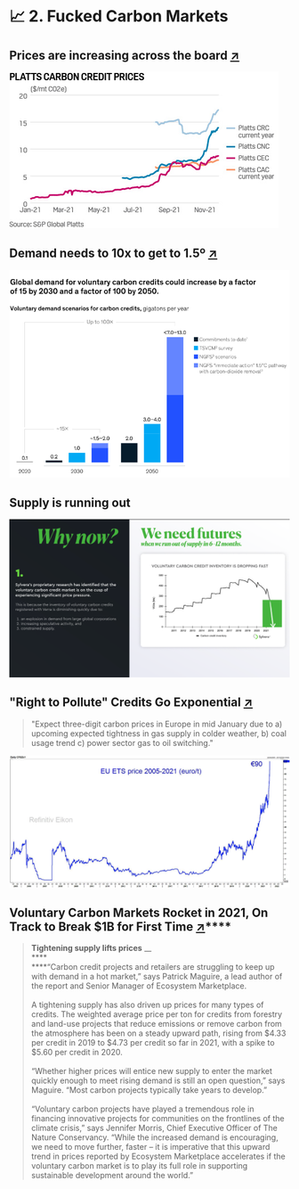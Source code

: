# 📈 2. Fucked Carbon Markets

## Prices are increasing across the board [↗](https://www.spglobal.com/platts/en/market-insights/blogs/energy-transition/061021-voluntary-carbon-markets-pricing-participants-trading-corsia-credits)

![](<../.gitbook/assets/image (6).png>)



## Demand needs to 10x to get to 1.5º [↗](https://www.mckinsey.com/business-functions/sustainability/our-insights/a-blueprint-for-scaling-voluntary-carbon-markets-to-meet-the-climate-challenge)

![](<../.gitbook/assets/image (16).png>)



## Supply is running out

![](<../.gitbook/assets/Screenshot 2021-12-14 at 20.55.28.png>)



## "Right to Pollute" Credits Go Exponential [↗](https://twitter.com/hcanercan/status/1468653384853069832?s=21)

> "Expect three-digit carbon prices in Europe in mid January due to a) upcoming expected tightness in gas supply in colder weather, b) coal usage trend c) power sector gas to oil switching."

![](<../.gitbook/assets/image (2).png>)





## Voluntary Carbon Markets Rocket in 2021, On Track to Break $1B for First Time [↗](https://www.ecosystemmarketplace.com/articles/press-release-voluntary-carbon-markets-rocket-in-2021-on-track-to-break-1b-for-first-time/)****

> **Tightening supply lifts prices** __ \
> ****\
> ****“Carbon credit projects and retailers are struggling to keep up with demand in a hot market,” says Patrick Maguire, a lead author of the report and Senior Manager of Ecosystem Marketplace.\
> \
> A tightening supply has also driven up prices for many types of credits. The weighted average price per ton for credits from forestry and land-use projects that reduce emissions or remove carbon from the atmosphere has been on a steady upward path, rising from $4.33 per credit in 2019 to $4.73 per credit so far in 2021, with a spike to $5.60 per credit in 2020.\
> \
> “Whether higher prices will entice new supply to enter the market quickly enough to meet rising demand is still an open question,” says Maguire. “Most carbon projects typically take years to develop.”\
> \
> “Voluntary carbon projects have played a tremendous role in financing innovative projects for communities on the frontlines of the climate crisis,” says Jennifer Morris, Chief Executive Officer of The Nature Conservancy. “While the increased demand is encouraging, we need to move further, faster – it is imperative that this upward trend in prices reported by Ecosystem Marketplace accelerates if the voluntary carbon market is to play its full role in supporting sustainable development around the world.”

